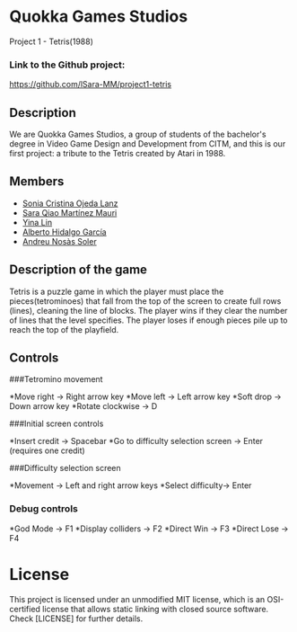 
# Quokka Games Studios

Project 1 - Tetris(1988)

### Link to the Github project:
https://github.com/lSara-MM/project1-tetris


## Description
We are Quokka Games Studios, a group of students of the bachelor's degree in Video Game Design and Development from CITM, and this is our first project: a tribute to the Tetris created by Atari in 1988.


## Members

   * [Sonia Cristina Ojeda Lanz](https://github.com/SoniaOL) 
   * [Sara Qiao Martínez Mauri](https://github.com/lSara-MM)
   * [Yina Lin](https://github.com/Aniyl)
   * [Alberto Hidalgo García](https://github.com/TheimerTR)
   * [Andreu Nosàs Soler](https://github.com/AndyCubico)


## Description of the game
Tetris is a puzzle game in which the player must place the pieces(tetrominoes) that fall from the top of the screen to create full rows (lines), cleaning the line of blocks.
The player wins if they clear the number of lines that the level specifies.
The player loses if enough pieces pile up to reach the top of the playfield. 


## Controls
###Tetromino movement

*Move right -> Right arrow key
*Move left -> Left arrow key
*Soft drop -> Down arrow key
*Rotate clockwise -> D

###Initial screen controls

*Insert credit -> Spacebar 
*Go to difficulty selection screen -> Enter (requires one credit)

###Difficulty selection screen

*Movement -> Left and right arrow keys
*Select difficulty-> Enter

### Debug controls
*God Mode -> F1
*Display colliders -> F2
*Direct Win -> F3
*Direct Lose -> F4


# License

This project is licensed under an unmodified MIT license, which is an OSI-certified license that allows static linking with closed source software. 
Check [LICENSE] for further details.
